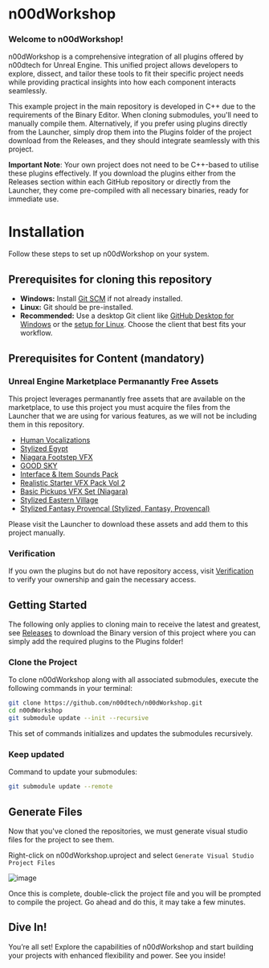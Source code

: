 # n00dWorkshop

### Welcome to n00dWorkshop!

n00dWorkshop is a comprehensive integration of all plugins offered by n00dtech for Unreal Engine. This unified project allows developers to explore, dissect, and tailor these tools to fit their specific project needs while providing practical insights into how each component interacts seamlessly.

This example project in the main repository is developed in C++ due to the requirements of the Binary Editor. When cloning submodules, you'll need to manually compile them. Alternatively, if you prefer using plugins directly from the Launcher, simply drop them into the Plugins folder of the project download from the Releases, and they should integrate seamlessly with this project.

**Important Note**: Your own project does not need to be C++-based to utilise these plugins effectively. If you download the plugins either from the Releases section within each GitHub repository or directly from the Launcher, they come pre-compiled with all necessary binaries, ready for immediate use.

# Installation

Follow these steps to set up n00dWorkshop on your system.

## Prerequisites for cloning this repository
- **Windows:** Install [Git SCM](https://git-scm.com/) if not already installed.
- **Linux:** Git should be pre-installed.
- **Recommended:** Use a desktop Git client like [GitHub Desktop for Windows](https://desktop.github.com/) or the [setup for Linux](https://gist.github.com/berkorbay/6feda478a00b0432d13f1fc0a50467f1). Choose the client that best fits your workflow.

## Prerequisites for Content (mandatory)
### Unreal Engine Marketplace Permanantly Free Assets
This project leverages permanantly free assets that are available on the marketplace, to use this project you must acquire the files from the Launcher that we are using for various features, as we will not be including them in this repository. 

- [Human Vocalizations](https://www.unrealengine.com/marketplace/en-US/product/human-vocalizations)
- [Stylized Egypt](https://www.unrealengine.com/marketplace/en-US/product/stylized-egypt)
- [Niagara Footstep VFX](https://www.unrealengine.com/marketplace/en-US/product/niagara-footstep-vfx)
- [GOOD SKY](https://www.unrealengine.com/marketplace/en-US/product/good-sky)
- [Interface & Item Sounds Pack](https://www.unrealengine.com/marketplace/en-US/product/interface-item-sounds-pack)
- [Realistic Starter VFX Pack Vol 2](https://www.unrealengine.com/marketplace/en-US/product/realistic-starter-vfx-pack-vol)
- [Basic Pickups VFX Set (Niagara)](https://www.unrealengine.com/marketplace/en-US/product/basic-pickups-vfx-set-niagara?sessionInvalidated=true)
- [Stylized Eastern Village](https://www.unrealengine.com/marketplace/en-US/product/stylized-eastern-village)
- [Stylized Fantasy Provencal (Stylized, Fantasy, Provencal)](https://www.unrealengine.com/marketplace/en-US/product/stylized-fantasy-provencal)

Please visit the Launcher to download these assets and add them to this project manually. 

### Verification
If you own the plugins but do not have repository access, visit [Verification](https://www.n00dtech.com/verification) to verify your ownership and gain the necessary access.

## Getting Started

The following only applies to cloning main to receive the latest and greatest, see [Releases](https://github.com/n00dtech/n00dWorkshop/releases) to download the Binary version of this project where you can simply add the required plugins to the Plugins folder!

### Clone the Project
To clone n00dWorkshop along with all associated submodules, execute the following commands in your terminal:
```bash
git clone https://github.com/n00dtech/n00dWorkshop.git
cd n00dWorkshop
git submodule update --init --recursive
```
This set of commands initializes and updates the submodules recursively.

### Keep updated
Command to update your submodules:

```bash
git submodule update --remote
```

## Generate Files
Now that you've cloned the repositories, we must generate visual studio files for the project to see them. 

Right-click on n00dWorkshop.uproject and select `Generate Visual Studio Project Files`

![image](https://github.com/n00dtech/n00dWorkshop/assets/20903421/b0409a19-1a48-4a93-abfe-5a7262da3f34)

Once this is complete, double-click the project file and you will be prompted to compile the project. Go ahead and do this, it may take a few minutes.

## Dive In!
You’re all set! Explore the capabilities of n00dWorkshop and start building your projects with enhanced flexibility and power. See you inside!

